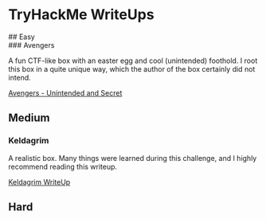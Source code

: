 # TryHackMe WriteUps

<div class="text-#80b3ff">
## Easy
</div>
### Avengers

A fun CTF-like box with an easter egg and cool (unintended) foothold. I root this box in a quite unique way, which the author of the box certainly did not intend.

<a href="https://0xd4y.github.io/WriteUps/TryHackMe/Avengers%20Writeup%20-%20Unintended%20and%20Secret%20.pdf">Avengers - Unintended and Secret</a>


## Medium

### Keldagrim

A realistic box. Many things were learned during this challenge, and I highly recommend reading this writeup.

<a href="https://0xd4y.github.io/WriteUps/TryHackMe/Keldagrim%20Writeup.pdf">Keldagrim WriteUp</a>


## Hard
